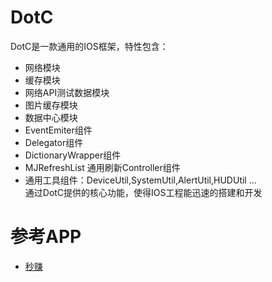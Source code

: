 # DotC
DotC是一款通用的IOS框架，特性包含：<br/>
* 网络模块
* 缓存模块
* 网络API测试数据模块
* 图片缓存模块
* 数据中心模块
* EventEmiter组件
* Delegator组件
* DictionaryWrapper组件
* MJRefreshList 通用刷新Controller组件
* 通用工具组件：DeviceUtil,SystemUtil,AlertUtil,HUDUtil ... <br/>
通过DotC提供的核心功能，使得IOS工程能迅速的搭建和开发<br/>

# 参考APP
* [秒赚](https://itunes.apple.com/cn/app/miao-zhuan/id988772637?mt=8)
